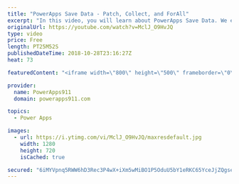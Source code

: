 ```yaml
---
title: "PowerApps Save Data - Patch, Collect, and ForAll"
excerpt: "In this video, you will learn about PowerApps Save Data. We explore adding some controls to the screen and then using Patch, Collect, and ForAll to save the data back to our data source. We even have a special Halloween theme. For a Bonus we also talk about the Media Control.  AddColumns, ShowColumns,"
originalUrl: https://youtube.com/watch?v=MclJ_O9HvJQ
type: video
price: Free
length: PT25M52S
publishedDateTime: 2018-10-28T23:16:27Z
heat: 73

featuredContent: "<iframe width=\"800\" height=\"500\" frameborder=\"0\" src=\"https://www.youtube.com/embed/MclJ_O9HvJQ\" allow=\"accelerometer; autoplay; encrypted-media; gyroscope; picture-in-picture\" allowfullscreen></iframe>"

provider:
  name: PowerApps911
  domain: powerapps911.com

topics:
  - Power Apps

images:
  - url: https://i.ytimg.com/vi/MclJ_O9HvJQ/maxresdefault.jpg
    width: 1280
    height: 720
    isCached: true

secured: "6iMYVpnq5RWW6hD3Rec3P4wX+iXm5wMiBO1P5OduU5bY1eRKC65YceJjZQgseMZ1Zsn0iZ+W+0PN6NrAH51YbbrYjf1hKKfNOYMipEYk+RXIxkxmLLM7K7SdEnnK+lOovyO7f8fHPUAz3SmzTV8mchWS1OvPw6NmpX/tTlfq+T4MTRhPllzBzJEbTbevIbE5leDuQnPFUHqFCJYLrdk4XJY5/tz34nvhbUm0P3t0gXnF+VCpNHhnMBQGe0BKWzrZkxOmA9Bd5ow9FHr7VrZFBePw2SkWIpOsUqRAi8LqMAkvGIl4GwRDDMSSjR5JBjQ2ouADCoIYXY2FhksqNx8HEwRQGazMbpVdgLqiYyeKE/WCFX/T8VgjsD5MIo1J5jZNTXUrtEf0DJKU/u2/idTB8SGYXYUVI6T2Zj3098hGlLLPu4pYK5vFxyBVvKSea0K/;VTwpNjgCKGlikV5/7ubj0A=="
---
```


